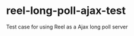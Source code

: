 reel-long-poll-ajax-test
========================

Test case for using Reel as a Ajax long poll server
